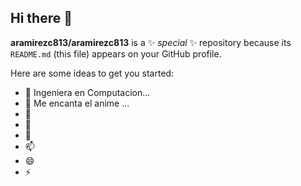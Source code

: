 ## Hi there 👋


**aramirezc813/aramirezc813** is a ✨ _special_ ✨ repository because its `README.md` (this file) appears on your GitHub profile.

Here are some ideas to get you started:

- 🔭 Ingeniera en Computacion...
- 🌱 Me encanta el anime ...
- 👯 
- 🤔
- 💬 
- 📫 
- 😄
- ⚡ 

